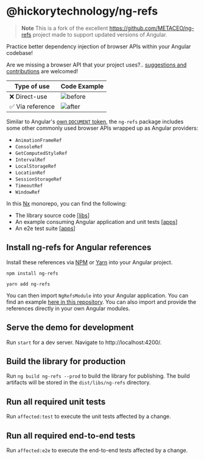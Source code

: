 # @hickorytechnology/ng-refs

> **Note**
> This is a fork of the excellent https://github.com/METACEO/ng-refs project made to support updated versions of Angular.

Practice better dependency injection of browser APIs within your Angular codebase!

Are we missing a browser API that your project uses?.. [suggestions and contributions](https://github.com/METACEO/ng-refs/issues) are welcomed!

| Type of use      | Code Example                   |
| ---------------- | ------------------------------ |
| ❌ Direct-use    | ![before](./README-before.png) |
| ✅ Via reference | ![after](./README-after.png)   |

Similar to Angular's [own `DOCUMENT` token](https://angular.io/api/common/DOCUMENT), the `ng-refs` package includes some other commonly used browser APIs wrapped up as Angular providers:

- `AnimationFrameRef`
- `ConsoleRef`
- `GetComputedStyleRef`
- `IntervalRef`
- `LocalStorageRef`
- `LocationRef`
- `SessionStorageRef`
- `TimeoutRef`
- `WindowRef`

In this [Nx](https://nx.dev) monorepo, you can find the following:

- The library source code [[libs](./libs/ng-refs)]
- An example consuming Angular application and unit tests [[apps](./apps/ng-refs-demo)]
- An e2e test suite [[apps](./apps/ng-refs-demo-e2e)]

## Install ng-refs for Angular references

Install these references via [NPM](https://www.npmjs.com/package/ng-refs) or [Yarn](https://yarnpkg.com/package/ng-refs) into your Angular project.

```
npm install ng-refs
```

```
yarn add ng-refs
```

You can then import `NgRefsModule` into your Angular application. You can find an example [here in this repository](./apps/ng-refs-demo/src/app/app.module.ts). You can also import and provide the references directly in your own Angular modules.

## Serve the demo for development

Run `start` for a dev server. Navigate to http://localhost:4200/.

## Build the library for production

Run `ng build ng-refs --prod` to build the library for publishing. The build artifacts will be stored in the `dist/libs/ng-refs` directory.

## Run all required unit tests

Run `affected:test` to execute the unit tests affected by a change.

## Run all required end-to-end tests

Run `affected:e2e` to execute the end-to-end tests affected by a change.
